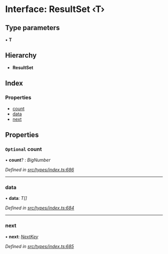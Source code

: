 # Interface: ResultSet ‹**T**›

## Type parameters

▪ **T**

## Hierarchy

* **ResultSet**

## Index

### Properties

* [count](resultset.md#optional-count)
* [data](resultset.md#data)
* [next](resultset.md#next)

## Properties

### `Optional` count

• **count**? : *BigNumber*

*Defined in [src/types/index.ts:686](https://github.com/PolymathNetwork/polymesh-sdk/blob/38ee8078/src/types/index.ts#L686)*

___

###  data

• **data**: *T[]*

*Defined in [src/types/index.ts:684](https://github.com/PolymathNetwork/polymesh-sdk/blob/38ee8078/src/types/index.ts#L684)*

___

###  next

• **next**: *[NextKey](../globals.md#nextkey)*

*Defined in [src/types/index.ts:685](https://github.com/PolymathNetwork/polymesh-sdk/blob/38ee8078/src/types/index.ts#L685)*
